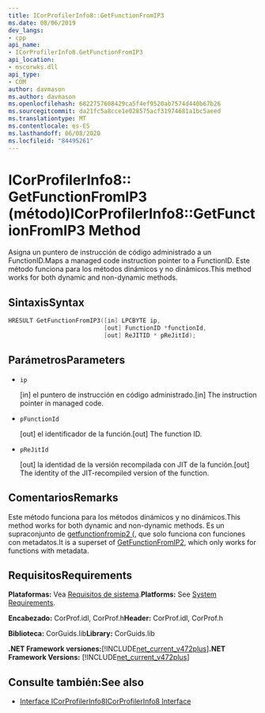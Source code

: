 ```yaml
---
title: ICorProfilerInfo8::GetFunctionFromIP3
ms.date: 08/06/2019
dev_langs:
- cpp
api_name:
- ICorProfilerInfo8.GetFunctionFromIP3
api_location:
- mscorwks.dll
api_type:
- COM
author: davmason
ms.author: davmason
ms.openlocfilehash: 6822757608429ca5f4ef9520ab7574d440b67b26
ms.sourcegitcommit: da21fc5a8cce1e028575acf31974681a1bc5aeed
ms.translationtype: MT
ms.contentlocale: es-ES
ms.lasthandoff: 06/08/2020
ms.locfileid: "84495261"
---
```

# <a name="icorprofilerinfo8getfunctionfromip3-method"></a><span data-ttu-id="40478-102">ICorProfilerInfo8:: GetFunctionFromIP3 (método)</span><span class="sxs-lookup"><span data-stu-id="40478-102">ICorProfilerInfo8::GetFunctionFromIP3 Method</span></span>

<span data-ttu-id="40478-103">Asigna un puntero de instrucción de código administrado a un FunctionID.</span><span class="sxs-lookup"><span data-stu-id="40478-103">Maps a managed code instruction pointer to a FunctionID.</span></span> <span data-ttu-id="40478-104">Este método funciona para los métodos dinámicos y no dinámicos.</span><span class="sxs-lookup"><span data-stu-id="40478-104">This method works for both dynamic and non-dynamic methods.</span></span>

## <a name="syntax"></a><span data-ttu-id="40478-105">Sintaxis</span><span class="sxs-lookup"><span data-stu-id="40478-105">Syntax</span></span>

```cpp
HRESULT GetFunctionFromIP3([in] LPCBYTE ip,
                           [out] FunctionID *functionId,
                           [out] ReJITID * pReJitId);
```

## <a name="parameters"></a><span data-ttu-id="40478-106">Parámetros</span><span class="sxs-lookup"><span data-stu-id="40478-106">Parameters</span></span>

- `ip`

  <span data-ttu-id="40478-107">\[in] el puntero de instrucción en código administrado.</span><span class="sxs-lookup"><span data-stu-id="40478-107">\[in] The instruction pointer in managed code.</span></span>

- `pFunctionId`

  <span data-ttu-id="40478-108">\[out] el identificador de la función.</span><span class="sxs-lookup"><span data-stu-id="40478-108">\[out] The function ID.</span></span>

- `pReJitId`

  <span data-ttu-id="40478-109">\[out] la identidad de la versión recompilada con JIT de la función.</span><span class="sxs-lookup"><span data-stu-id="40478-109">\[out] The identity of the JIT-recompiled version of the function.</span></span>

## <a name="remarks"></a><span data-ttu-id="40478-110">Comentarios</span><span class="sxs-lookup"><span data-stu-id="40478-110">Remarks</span></span>

<span data-ttu-id="40478-111">Este método funciona para los métodos dinámicos y no dinámicos.</span><span class="sxs-lookup"><span data-stu-id="40478-111">This method works for both dynamic and non-dynamic methods.</span></span> <span data-ttu-id="40478-112">Es un supraconjunto de [getfunctionfromip2 (](icorprofilerinfo4-getfunctionfromip2-method.md), que solo funciona con funciones con metadatos.</span><span class="sxs-lookup"><span data-stu-id="40478-112">It is a superset of [GetFunctionFromIP2](icorprofilerinfo4-getfunctionfromip2-method.md), which only works for functions with metadata.</span></span>

## <a name="requirements"></a><span data-ttu-id="40478-113">Requisitos</span><span class="sxs-lookup"><span data-stu-id="40478-113">Requirements</span></span>

<span data-ttu-id="40478-114">**Plataformas:** Vea [Requisitos de sistema](../../get-started/system-requirements.md).</span><span class="sxs-lookup"><span data-stu-id="40478-114">**Platforms:** See [System Requirements](../../get-started/system-requirements.md).</span></span>

<span data-ttu-id="40478-115">**Encabezado:** CorProf.idl, CorProf.h</span><span class="sxs-lookup"><span data-stu-id="40478-115">**Header:** CorProf.idl, CorProf.h</span></span>

<span data-ttu-id="40478-116">**Biblioteca:** CorGuids.lib</span><span class="sxs-lookup"><span data-stu-id="40478-116">**Library:** CorGuids.lib</span></span>

<span data-ttu-id="40478-117">**.NET Framework versiones:**[!INCLUDE[net_current_v472plus](../../../../includes/net-current-v472plus.md)]</span><span class="sxs-lookup"><span data-stu-id="40478-117">**.NET Framework Versions:** [!INCLUDE[net_current_v472plus](../../../../includes/net-current-v472plus.md)]</span></span>

## <a name="see-also"></a><span data-ttu-id="40478-118">Consulte también:</span><span class="sxs-lookup"><span data-stu-id="40478-118">See also</span></span>

- [<span data-ttu-id="40478-119">Interface ICorProfilerInfo8</span><span class="sxs-lookup"><span data-stu-id="40478-119">ICorProfilerInfo8 Interface</span></span>](icorprofilerinfo8-interface.md)
